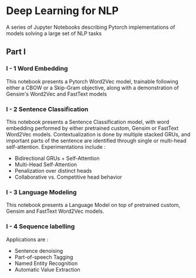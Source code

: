# Deep Learning for NLP
A series of Jupyter Notebooks describing Pytorch implementations of models solving a large set of NLP tasks


## Part I 

### I - 1 Word Embedding 

This notebook presents a Pytorch Word2Vec model, trainable following either a CBOW or a Skip-Gram objective, along with a demonstration of Gensim's Word2Vec and FastText models

### I - 2 Sentence Classification

This notebook presents a Sentence Classification model, with word embedding performed by either pretrained custom, Gensim or FastText Word2Vec models. Contextualization is done by multiple stacked GRUs, and important parts of the sentence are identified through single or multi-head self-attention. Experimentations include :
    
 - Bidirectional GRUs + Self-Attention
 - Multi-Head Self-Attention
 - Penalization over distinct heads
 - Collaborative vs. Competitive head behavior


### I - 3 Language Modeling

This notebook presents a Language Model on top of pretrained custom, Gensim and FastText Word2Vec models.


### I - 4 Sequence labelling

Applications are :
    
 - Sentence denoising
 - Part-of-speech Tagging
 - Named Entity Recognition
 - Automatic Value Extraction
    
